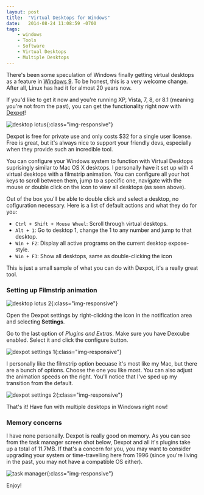 ```yaml
---
layout: post
title:  "Virtual Desktops for Windows"
date:   2014-08-24 11:08:59 -0700
tags:
    - windows
    - Tools
    - Software
    - Virtual Desktops
    - Multiple Desktops
---
```


There's been some speculation of Windows finally getting virtual desktops as a feature in [Windows 9](http://www.pcworld.com/article/2462641/windows-9-goodbye-charms-bar-hello-virtual-desktops.html). To be honest, this is a very welcome change. After all, Linux has had it for almost 20 years now.

If you'd like to get it now and you're running XP, Vista, 7, 8, or 8.1 (meaning you're not from the past), you can get the functionality right now with [Dexpot](http://www.dexpot.de/)!

![desktop lotus](https://gsxdug.bn1304.livefilestore.com/y4mVAWVAbc-9jWWR-CWdWu5EP-C-RSeS5mHw6e_Vpy8Xe3aU2p_K8Xf2Qw2sHtx0FX04u-SviVB8xdIQatl3wbomlVSgKJB6d7tRQd3z7pa7SwrnU8A8wkKKBBC_0_3Q32wNQu7zFogl7PgXsZI6gm9udeKyy-pWc-Khsu_MYPuls6NXCUPjFD2ZffjODzLYRJ-Hh4w2zquJyO9i39JyCAAQQ){:class="img-responsive"}

Dexpot is free for private use and only costs $32 for a single user license. Free is great, but it's always nice to support your friendly devs, especially when they provide such an incredible tool.

You can configure your Windows system to function with Virtual Desktops suprisingly similar to Mac OS X desktops. I personally have it set up with 4 virtual desktops with a filmstrip animation. You can configure all your hot keys to scroll between them, jump to a specific one, navigate with the mouse or double click on the icon to view all desktops (as seen above).

Out of the box you'll be able to double click and select a desktop, no cofiguration necessary. Here is a list of default actions and what they do for you:

- `Ctrl + Shift + Mouse Wheel`: Scroll through virtual desktops.
- `Alt + 1`: Go to desktop 1, change the 1 to any number and jump to that desktop.
- `Win + F2`: Display all active programs on the current desktop expose-style.
- `Win + F3`: Show all desktops, same as double-clicking the icon

This is just a small sample of what you can do with Dexpot, it's a really great tool.

### Setting up Filmstrip animation

![desktop lotus 2](https://gsxeug.bn1304.livefilestore.com/y4mmT36RpNW1iK-RWbtLMog97KmptS-ormmJq-oE0AvRJPMbA_f9_8DfPQD4YgfyvhRSgE8ALiE0NiOpjqT3ZFWj8Y3amecSkxE0obZJmIJlZBLKGqj_uaHr0G_n0LXFfyt4Nb6b8keGRSij1kI8aRxQtXQiBcuH3HF9bvm6uMf8qPblHc4LKKA4n_gejd6GDzFezMAEFYEkPUbTmH0fW_NFQ){:class="img-responsive"}

Open the Dexpot settings by right-clicking the icon in the notification area and selecting **Settings**.

Go to the last option of *Plugins and Extras*. Make sure you have Dexcube enabled. Select it and click the configure button.

![dexpot settings 1](https://hegmfq.bn1304.livefilestore.com/y4mVuhYIjj3nHQKd9iNJTl-QAQKSVfb2YJjEGrTG5eZEDoHbLmKmogY7ofh9Osz5Fs1H2CbafKQR0mQfIIXitbAl-kapuXLfnmgFAcbO2JAdJ7utvzKxiy2x5nAjfstbmAs5uI_ci7lTWYC3V8vpANKy7NJ2IKM9lr3v31--PiiBv4W1fxwez3r-53pdtglVg_GWAJk4lUa2XFDKrTiUSEKjw){:class="img-responsive"}

I personally like the filmstrip option becuase it's most like my Mac, but there are a bunch of options. Choose the one you like most. You can also adjust the animation speeds on the right. You'll notice that I've sped up my transition from the default.

![dexpot settings 2](https://g0gffq.bn1304.livefilestore.com/y4mTupGtfgqQvscY24fNtSDyc0OEp1IT-Wzx6zMvQcfXHbt0rh9sVV11Gf6SSPEhbWEsChjBaCBqi3Vc4fNj8Zlk4ge96Vo3qfANjpAtWL4bXP260nGAlopSOO8g76A6eMzEZ6-lucnBalweeGGEJw9gL8H-HvhtL9FjgFY_XQdo8YHD0p26eCouViv0f_5hqhzgcMBAmKwFb6PHcWcO6oPrw){:class="img-responsive"}

That's it! Have fun with multiple desktops in Windows right now!

### Memory concerns

I have none personally. Dexpot is really good on memory. As you can see from the task manager screen shot below, Dexpot and all it's plugins take up a total of 11.7MB. If that's a concern for you, you may want to consider upgrading your system or time-travelling here from 1996 (since you're living in the past, you may not have a compatible OS either).

![task manager](https://hegnfq.bn1304.livefilestore.com/y4mFryp-6FFCMoAi-IPCWKNrpxLFpZtD6CDEUL5yv7BhPTgfXHUVucxWB1BwYKOoWsMFvk076JcYd09dIVB7UbDi_-ZgPUCyi4utkKNQlsG1F6A0epsBCiTM0gzNy0wE6KmmiqP_WREohwlMsrSkHdBAT6bufD5eFHytZ-UdybOH4nMgHDgsZIXlhLOcojnmFcnIiyWMDwy--7RCHhF2wZ35Q){:class="img-responsive"}

Enjoy!
